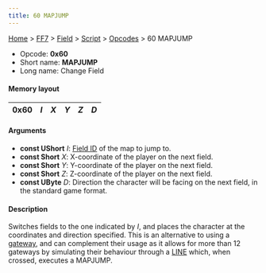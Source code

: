 ```yaml
---
title: 60 MAPJUMP
---
```


[Home](/ff7-flat-wiki/Main%20Page.md) > [FF7](/ff7-flat-wiki/FF7.md) > [Field](/ff7-flat-wiki/FF7/Field.md) > [Script](/ff7-flat-wiki/FF7/Field/Script.md) > [Opcodes](/ff7-flat-wiki/FF7/Field/Script/Opcodes.md) > 60 MAPJUMP

-   Opcode: **0x60**
-   Short name: **MAPJUMP**
-   Long name: Change Field

#### Memory layout

| 0x60 | *I* | *X* | *Y* | *Z* | *D* |
|------|-----|-----|-----|-----|-----|

#### Arguments

-   **const UShort** *I*: [Field ID][] of the map to jump to.
-   **const Short** *X*: X-coordinate of the player on the next field.
-   **const Short** *Y*: Y-coordinate of the player on the next field.
-   **const Short** *Z*: Z-coordinate of the player on the next field.
-   **const UByte** *D*: Direction the character will be facing on the
    next field, in the standard game format.

#### Description

Switches fields to the one indicated by *I*, and places the character at
the coordinates and direction specified. This is an alternative to using
a [gateway][], and can complement their usage as it allows for more than
12 gateways by simulating their behaviour through a [LINE][] which, when
crossed, executes a MAPJUMP.

  [Field ID]: /ff7-flat-wiki/FF7/Field/Field%20List.md "wikilink"
  [gateway]: /ff7-flat-wiki/FF7/Field/3D%20Related.md "wikilink"
  [LINE]: /ff7-flat-wiki/FF7/Field/Script/Opcodes/D0%20LINE.md "wikilink"
